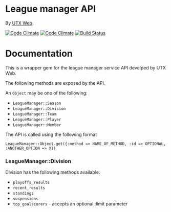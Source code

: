 League manager API
==================

By [UTX Web](http://www.utxweb.com/).

[![Code Climate](https://codeclimate.com/github/rafalklo/league_manager.png)](https://codeclimate.com/github/rafalklo/league_manager)
[![Code Climate](https://codeclimate.com/github/rafalklo/league_manager/coverage.png)](https://codeclimate.com/github/rafalklo/league_manager)
[![Build Status](https://api.travis-ci.org/rafalklo/league_manager.png?branch=master)](http://travis-ci.org/rafalklo/league_manager)

Documentation
=============

This is a wrapper gem for the league manager service API develped by UTX Web.

The following methods are exposed by the API.

An `Object` may be one of the following:
* `LeagueManager::Season`
* `LeagueManager::Division`
* `LeagueManager::Team`
* `LeagueManager::Player`
* `LeagueManager::Member`

The API is called using the following format

`LeagueManager::Object.get({:method => NAME_OF_METHOD, :id => OPTIONAL, :ANOTHER_OPTION => X})`

### LeagueManager::Division

Division has the following methods available:
* `playoffs_results`
* `recent_results`
* `standings`
* `suspensions`
* `top_goalscorers` - accepts an optional :limit parameter
